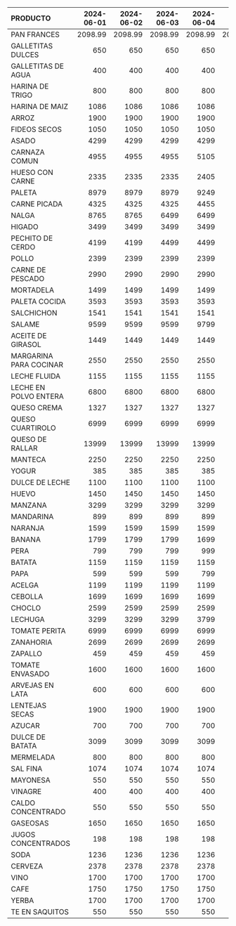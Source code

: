 | PRODUCTO               |   2024-06-01 |   2024-06-02 |   2024-06-03 |   2024-06-04 |   2024-06-05 |   2024-06-06 |   2024-06-07 |   2024-06-08 |   2024-06-09 |   2024-06-10 |   2024-06-11 |   2024-06-12 |   2024-06-13 |   2024-06-14 |   2024-06-15 |   2024-06-16 |   2024-06-17 |   2024-06-18 |   2024-06-19 |   2024-06-20 |   2024-06-21 |   2024-06-22 |   2024-06-23 |   2024-06-24 |   2024-06-25 |   2024-06-26 |   2024-06-27 |   2024-06-28 |   2024-06-29 |   2024-06-30 |
|:-----------------------|-------------:|-------------:|-------------:|-------------:|-------------:|-------------:|-------------:|-------------:|-------------:|-------------:|-------------:|-------------:|-------------:|-------------:|-------------:|-------------:|-------------:|-------------:|-------------:|-------------:|-------------:|-------------:|-------------:|-------------:|-------------:|-------------:|-------------:|-------------:|-------------:|-------------:|
| PAN FRANCES            |      2098.99 |      2098.99 |      2098.99 |      2098.99 |      2098.99 |      2098.99 |      2098.99 |      2098.99 |      2098.99 |      2098.99 |       2199   |     2199     |     2199     |     2199     |     2199     |     2199     |     2199     |     2199     |     2199     |     2199     |     2199     |     2199     |     2199     |     2199     |     2199     |     2199     |     2199     |     2199     |     2199     |     2199     |
| GALLETITAS DULCES      |       650    |       650    |       650    |       650    |       650    |       650    |       650    |       650    |       650    |       650    |        650   |      650     |      650     |      650     |      650     |      650     |      650     |      650     |      650     |      650     |      650     |      650     |      650     |      650     |      650     |      650     |      650     |      650     |      650     |      650     |
| GALLETITAS DE AGUA     |       400    |       400    |       400    |       400    |       400    |       400    |       400    |       450    |       450    |       450    |        450   |      450     |      450     |      450     |      450     |      450     |      450     |      450     |      450     |      450     |      450     |      450     |      450     |      450     |      450     |      450     |      450     |      450     |      450     |      450     |
| HARINA DE TRIGO        |       800    |       800    |       800    |       800    |       800    |       800    |       800    |       800    |       800    |       800    |        800   |      800     |      900     |      900     |      900     |      900     |      900     |      900     |      900     |      900     |      900     |      900     |      900     |      900     |      900     |      900     |      900     |      900     |      900     |      900     |
| HARINA DE MAIZ         |      1086    |      1086    |      1086    |      1086    |      1086    |      1086    |      1086    |      1086    |      1086    |      1086    |       1086   |     1086     |     1086     |     1086     |     1086     |     1086     |     1086     |     1086     |     1086     |     1086     |     1086     |     1086     |     1086     |     1086     |     1086     |     1086     |     1086     |     1086     |     1086     |     1086     |
| ARROZ                  |      1900    |      1900    |      1900    |      1900    |      1500    |      1500    |      1500    |      1500    |      1500    |      1500    |       1500   |     1500     |     1500     |     1500     |     1500     |     1500     |     1500     |     1500     |     1500     |     1500     |     1500     |     1500     |     1500     |     1500     |     1500     |     1440     |     1440     |     1440     |     1440     |     1440     |
| FIDEOS SECOS           |      1050    |      1050    |      1050    |      1050    |      1050    |      1050    |      1050    |      1050    |      1050    |      1050    |       1050   |     1050     |     1050     |     1050     |     1050     |     1050     |     1050     |     1050     |     1050     |     1050     |     1050     |     1050     |     1050     |     1050     |     1050     |     1050     |     1050     |     1050     |     1050     |     1050     |
| ASADO                  |      4299    |      4299    |      4299    |      4299    |      4299    |      4299    |      4299    |      4299    |      4299    |      4299    |       4299   |     4299     |     4299     |     5452.76  |     5452.76  |     5452.76  |     4299     |     4299     |     4299     |     4299     |     4299     |     4299     |     4299     |     4299     |     4299     |     4299     |     4299     |     4299     |     4299     |     4299     |
| CARNAZA COMUN          |      4955    |      4955    |      4955    |      5105    |      5105    |      5105    |      5105    |      5105    |      5105    |      5105    |       5105   |     5105     |     5105     |     5105     |     5105     |     5105     |     5105     |     5105     |     5105     |     5105     |     5105     |     5105     |     5105     |     5105     |     5105     |     5105     |     5105     |     5105     |     5105     |     5105     |
| HUESO CON CARNE        |      2335    |      2335    |      2335    |      2405    |      2405    |      2405    |      2405    |      2405    |      2405    |      2405    |       2405   |     2405     |     2405     |     2405     |     2405     |     2405     |     2405     |     2405     |     2405     |     2405     |     2405     |     2405     |     2405     |     2405     |     2405     |     2405     |     2405     |     2405     |     2405     |     2405     |
| PALETA                 |      8979    |      8979    |      8979    |      9249    |      9249    |      9249    |      9249    |      9249    |      9249    |      9249    |       9249   |     9249     |     9249     |     9249     |     9249     |     9249     |     9249     |     9249     |     9249     |     9249     |     9249     |     9249     |     9249     |     9249     |     9249     |     9249     |     9249     |     9249     |     9249     |     9249     |
| CARNE PICADA           |      4325    |      4325    |      4325    |      4455    |      4455    |      4455    |      4455    |      4455    |      4455    |      4455    |       4455   |     4455     |     4455     |     4455     |     4455     |     4455     |     4455     |     4455     |     4455     |     4455     |     4455     |     4455     |     4455     |     4455     |     4455     |     4455     |     4455     |     4455     |     4455     |     4455     |
| NALGA                  |      8765    |      8765    |      6499    |      6499    |      6499    |      6499    |      9025    |      9025    |      9025    |      9025    |       9025   |     9025     |     9025     |     9025     |     9025     |     9025     |     9025     |     9025     |     9025     |     9025     |     9025     |     9025     |     9025     |     9025     |     9025     |     9025     |     9025     |     9025     |     9025     |     9025     |
| HIGADO                 |      3499    |      3499    |      3499    |      3499    |      3499    |      3499    |      3499    |      3499    |      3499    |      3499    |       3499   |     3499     |     3499     |     3499     |     3499     |     3499     |     3499     |     3499     |     3499     |     3499     |     3499     |     3499     |     3499     |     3499     |     3499     |     3499     |     3499     |     3499     |     3499     |     3499     |
| PECHITO DE CERDO       |      4199    |      4199    |      4499    |      4499    |      4499    |      4499    |      4199    |      4199    |      4199    |      4199    |       4199   |     4199     |     4199     |     4985     |     4985     |     4985     |     4985     |     4985     |     4985     |     4985     |     4985     |     4985     |     4985     |     4985     |     4985     |     4985     |     4985     |     4199     |     4199     |     4199     |
| POLLO                  |      2399    |      2399    |      2399    |      2399    |      2399    |      2399    |      2399    |      2399    |      2399    |      2399    |       2399   |     2399     |     2399     |     2399     |     2399     |     2399     |     1799     |     1799     |     1799     |     2399     |     2399     |     2399     |     2399     |     2399     |     2399     |     2399     |     2399     |     2399     |     2399     |     2399     |
| CARNE DE PESCADO       |      2990    |      2990    |      2990    |      2990    |      2990    |      2990    |      2990    |      2990    |      2990    |      2990    |       2990   |     2990     |     2199.99  |     2990     |     2990     |     2990     |     2990     |     2990     |     2990     |     2990     |     2990     |     2990     |     2990     |     2990     |     2990     |     2990     |     2990     |     2990     |     2990     |     2990     |
| MORTADELA              |      1499    |      1499    |      1499    |      1499    |      1499    |      1499    |      1499    |      1499    |      1499    |      1499    |       1499   |     1499     |     1499     |     1499     |     1499     |     1499     |     1499     |     1499     |     1499     |     1499     |     1499     |     1499     |     1499     |     1499     |     1499     |     1499     |     1499     |     1499     |     1499     |     1499     |
| PALETA COCIDA          |      3593    |      3593    |      3593    |      3593    |      3593    |      3593    |      3593    |      3593    |      3593    |      3593    |       3593   |     3593     |     3593     |     3593     |     3593     |     3593     |     3593     |     3593     |     3593     |     3593     |     3593     |     3593     |     3593     |     3593     |     3593     |     3593     |     3593     |     3593     |     3593     |     3593     |
| SALCHICHON             |      1541    |      1541    |      1541    |      1541    |      1541    |      1541    |      1541    |      1541    |      1541    |      1541    |       1541   |     1541     |     1541     |     1541     |     1541     |     1541     |     1541     |     1541     |     1541     |     1541     |     1541     |     1541     |     1541     |     1541     |     1541     |     1541     |     1541     |     1541     |     1541     |     1541     |
| SALAME                 |      9599    |      9599    |      9599    |      9799    |      9799    |      9799    |      9799    |      9799    |      7839.2  |      7839.2  |       7839.2 |     7839.2   |     7839.2   |     7839.2   |     7839.2   |     7839.2   |     7839.2   |     7839.2   |     7839.2   |     7839.2   |     7839.2   |     7839.2   |     7839.2   |     7839.2   |     7839.2   |     7839.2   |     7839.2   |     7839.2   |     7839.2   |     7839.2   |
| ACEITE DE GIRASOL      |      1449    |      1449    |      1449    |      1449    |      1449    |      1449    |      1449    |      1449    |      1449    |      1449    |       1449   |     1449     |     1449     |     1449     |     1449     |     1449     |     1449     |     1449     |     1449     |     1449     |     1449     |     1449     |     1449     |     1449     |     1449     |     1484     |     1484     |     1484     |     1484     |     1484     |
| MARGARINA PARA COCINAR |      2550    |      2550    |      2550    |      2550    |      2550    |      2550    |      2550    |      2550    |      2550    |      2550    |       2550   |     2550     |     2550     |     2900     |     2900     |     2900     |     2900     |     2900     |     2900     |     2900     |     2900     |     2900     |     2900     |     2900     |     2900     |     2900     |     2900     |     3200     |     3200     |     3200     |
| LECHE FLUIDA           |      1155    |      1155    |      1155    |      1155    |      1155    |      1205    |      1205    |      1205    |      1205    |      1205    |       1205   |     1205     |     1205     |     1205     |     1205     |     1205     |     1205     |     1205     |     1205     |     1205     |     1205     |     1205     |     1205     |     1205     |     1205     |     1205     |     1205     |     1205     |     1205     |     1205     |
| LECHE EN POLVO ENTERA  |      6800    |      6800    |      6800    |      6800    |      6800    |      7000    |      7000    |      7000    |      7000    |      7000    |       7000   |     7000     |     7000     |     7000     |     7000     |     7000     |     7000     |     7000     |     7000     |     7300     |     7300     |     7300     |     7300     |     7300     |     7300     |     7300     |     7300     |     7300     |     7300     |     7300     |
| QUESO CREMA            |      1327    |      1327    |      1327    |      1327    |      1327    |      1327    |      1327    |      1327    |      1327    |      1327    |       1327   |     1327     |     1327     |     1327     |     1327     |     1327     |     1327     |     1327     |     1327     |     1327     |     1327     |     1327     |     1327     |     1327     |     1448     |     1448     |     1448     |     1448     |     1448     |     1448     |
| QUESO CUARTIROLO       |      6999    |      6999    |      6999    |      6999    |      6999    |      6999    |      6999    |      6999    |      6999    |      6999    |       7669   |     7669     |     7669     |     7669     |     7669     |     7669     |     7669     |     7669     |     7669     |     7890     |     7890     |     7890     |     7890     |     7890     |     7890     |     7890     |     7890     |     7890     |     7890     |     7890     |
| QUESO DE RALLAR        |     13999    |     13999    |     13999    |     13999    |     13999    |     13999    |     13999    |     13999    |     13999    |     13999    |      15999   |    15999     |    15999     |    15999     |    15999     |    15999     |    15999     |    15999     |    15999     |    15999     |    15999     |    15999     |    15999     |    15999     |    15999     |    15999     |    15999     |    15999     |    15999     |    15999     |
| MANTECA                |      2250    |      2250    |      2250    |      2250    |      2250    |      2250    |      2250    |      2250    |      2250    |      2250    |       2250   |     2250     |     2250     |     2250     |     2250     |     2250     |     2250     |     2250     |     2250     |     2250     |     2250     |     2250     |     2250     |     2250     |     2250     |     2250     |     2250     |     2250     |     2250     |     2250     |
| YOGUR                  |       385    |       385    |       385    |       385    |       385    |       385    |       385    |       385    |       385    |       385    |        385   |      582.029 |      582.029 |      582.029 |      582.029 |      582.029 |      582.029 |      582.029 |      582.029 |      582.029 |      582.029 |      582.029 |      582.029 |      582.029 |      582.029 |      339.706 |      339.706 |      339.706 |      339.706 |      339.706 |
| DULCE DE LECHE         |      1100    |      1100    |      1100    |      1100    |      1100    |      1250    |      1250    |      1250    |      1250    |      1250    |       1250   |     1250     |     1250     |     1250     |     1250     |     1250     |     1250     |     1250     |     1250     |     1700     |     1700     |     1700     |     1700     |     1700     |     1700     |     1700     |     1850     |     1850     |     1850     |     1850     |
| HUEVO                  |      1450    |      1450    |      1450    |      1450    |      1450    |      1450    |      1450    |      1450    |      1450    |      1450    |       1450   |     1450     |     1450     |     1450     |     1450     |     1450     |     1450     |     1450     |     1450     |     1450     |     1450     |     1450     |     1450     |     1450     |     1450     |     1450     |     1450     |     1450     |     1450     |     1450     |
| MANZANA                |      3299    |      3299    |      3299    |      3299    |      3299    |      3299    |      3299    |      3299    |      3299    |      3299    |       3299   |     3299     |     3299     |     2910.65  |     2910.65  |     2910.65  |     2910.65  |     2910.65  |     2910.65  |     2910.65  |     2910.65  |     2910.65  |     2910.65  |     2910.65  |     2910.65  |     2910.65  |     2910.65  |     2151.02  |     2151.02  |     2151.02  |
| MANDARINA              |       899    |       899    |       899    |       899    |       899    |       899    |       899    |       899    |       899    |       899    |        899   |      899     |      899     |      799     |      799     |      799     |      799     |      799     |      799     |      799     |      799     |      799     |      799     |      799     |      799     |      799     |      799     |      799     |      799     |      799     |
| NARANJA                |      1599    |      1599    |      1599    |      1599    |      1599    |      1599    |      2499    |      1599    |      1599    |      2499    |       1299   |     1299     |     1299     |      999     |      999     |      999     |      999     |      999     |      999     |      999     |      949     |      949     |      949     |      949     |      949     |      949     |      899     |      899     |      899     |      899     |
| BANANA                 |      1799    |      1799    |      1799    |      1699    |      1699    |      1699    |      1699    |      1699    |      1699    |      1699    |       1799   |     1799     |     1799     |     1799     |     1799     |     1799     |     1799     |     1799     |     1799     |     1999     |     1999     |     1999     |     1999     |     1999     |     1999     |     1999     |     2499     |     2499     |     2499     |     2499     |
| PERA                   |       799    |       799    |       799    |       999    |       999    |       999    |       999    |       999    |       999    |       999    |        999   |      999     |      999     |      999     |      999     |      999     |      999     |      999     |      999     |      999     |      999     |      999     |      999     |      999     |      999     |      999     |      999     |      999     |      999     |      999     |
| BATATA                 |      1159    |      1159    |      1159    |      1159    |      1199    |      1199    |      1199    |      1199    |      1199    |      1199    |       1199   |     1199     |     1199     |     1199     |     1199     |     1199     |     1199     |     1199     |     1199     |     1199     |     1199     |     1199     |     1199     |     1199     |     1199     |     1199     |     1199     |     1199     |     1199     |     1199     |
| PAPA                   |       599    |       599    |       599    |       799    |       799    |       799    |       799    |       799    |       799    |       799    |        799   |      799     |      799     |      799     |      799     |      799     |      799     |      799     |      899     |      899     |      899     |      899     |      899     |      899     |      899     |      899     |      899     |      899     |      899     |      899     |
| ACELGA                 |      1199    |      1199    |      1199    |      1199    |      1199    |      1199    |      1199    |      1199    |      1199    |      1199    |       1199   |     1199     |     1199     |     1199     |     1199     |     1199     |     1199     |     1199     |     1199     |     1199     |     1199     |     1199     |     1199     |     1199     |     1199     |     1199     |     1199     |     1199     |     1199     |     1199     |
| CEBOLLA                |      1699    |      1699    |      1699    |      1699    |      1699    |      1699    |      1699    |      1699    |      1699    |      1699    |       1699   |     1699     |     1699     |     1199     |     1199     |     1199     |     1199     |     1199     |     1199     |     1199     |     1799     |     1799     |     1799     |     1799     |     1899     |     1899     |     1899     |     1899     |     1899     |     1899     |
| CHOCLO                 |      2599    |      2599    |      2599    |      2599    |      2599    |      2599    |      2599    |      2599    |      2599    |      2599    |       2599   |     2599     |     2599     |     2599     |     2599     |     2599     |     2599     |     1999     |     1999     |     1999     |     1999     |     1899     |     1899     |     1799     |     1499     |     1499     |     1499     |     1499     |     1499     |     1499     |
| LECHUGA                |      3299    |      3299    |      3299    |      3799    |      3799    |      3799    |      3899    |      3899    |      3899    |      2999    |       2999   |     2999     |     2999     |     3799     |     3799     |     3799     |     3899     |     3699     |     3699     |     3699     |     3699     |     3499     |     3499     |     3699     |     3699     |     3899     |     3899     |     3999     |     3999     |     3999     |
| TOMATE PERITA          |      6999    |      6999    |      6999    |      6999    |      6999    |      6999    |      6999    |      6999    |      6999    |      6999    |       6599   |     6599     |     5999     |     5999     |     5999     |     5999     |     5999     |     4999     |     4999     |     4299     |     4299     |     3299     |     3299     |     3299     |     2499     |     2499     |     2499     |     1999     |     1999     |     1999     |
| ZANAHORIA              |      2699    |      2699    |      2699    |      2699    |      2699    |      2699    |      2699    |      2699    |      2699    |      2699    |       2799   |     2799     |     2799     |     2799     |     2799     |     2799     |     2799     |     2799     |     2799     |     2799     |     3014.47  |     3014.47  |     3014.47  |     3014.47  |     3014.47  |     3014.47  |     3014.47  |     3014.47  |     3014.47  |     3014.47  |
| ZAPALLO                |       459    |       459    |       459    |       459    |       459    |       459    |       459    |       459    |       459    |       459    |        459   |      459     |      459     |      459     |      459     |      459     |      459     |      459     |      459     |      329     |      329     |      329     |      329     |      459     |      459     |      459     |      459     |      329     |      329     |      329     |
| TOMATE ENVASADO        |      1600    |      1600    |      1600    |      1600    |      1600    |      1700    |      1700    |      1700    |      1700    |      1700    |       1700   |     1700     |     1700     |     1700     |     1700     |     1700     |     1700     |     1700     |     1700     |     1800     |     1800     |     1800     |     1800     |     1800     |     1800     |     1800     |     1800     |     1800     |     1800     |     1800     |
| ARVEJAS EN LATA        |       600    |       600    |       600    |       600    |       600    |       600    |       600    |       600    |       600    |       600    |        600   |      600     |      600     |      600     |      600     |      600     |      600     |      600     |      600     |      600     |      600     |      600     |      600     |      600     |      600     |      600     |      600     |      600     |      600     |      600     |
| LENTEJAS SECAS         |      1900    |      1900    |      1900    |      1900    |      1900    |      1900    |      1900    |      1900    |      1900    |      1900    |       1900   |     1900     |     1900     |     1900     |     1900     |     1900     |     1900     |     1900     |     1900     |     1900     |     1900     |     1900     |     1900     |     1900     |     1900     |     1900     |     1900     |     1900     |     1900     |     1900     |
| AZUCAR                 |       700    |       700    |       700    |       700    |       700    |       750    |       750    |       750    |       750    |       750    |        750   |      750     |      750     |      750     |      750     |      750     |      750     |      750     |      750     |      750     |      750     |      750     |      750     |      750     |      750     |      750     |      750     |      750     |      750     |      750     |
| DULCE DE BATATA        |      3099    |      3099    |      3099    |      3099    |      3199    |      3199    |      3199    |      3199    |      3199    |      3199    |       3199   |     3199     |     3199     |     3199     |     3199     |     3199     |     3199     |     3199     |     3199     |     3199     |     3199     |     3199     |     3199     |     3199     |     3199     |     3199     |     3199     |     3199     |     3199     |     3199     |
| MERMELADA              |       800    |       800    |       800    |       800    |       800    |       800    |       800    |       800    |       800    |       800    |        800   |      800     |      800     |      800     |      800     |      800     |      800     |      800     |      800     |      800     |      800     |      800     |      800     |      800     |      800     |      800     |      800     |      800     |      800     |      800     |
| SAL FINA               |      1074    |      1074    |      1074    |      1074    |      1074    |      1074    |      1074    |      1074    |      1074    |      1074    |       1074   |     1110     |     1110     |     1110     |     1110     |     1110     |     1110     |     1110     |     1110     |     1110     |     1110     |     1110     |     1110     |     1110     |     1110     |     1110     |     1110     |     1110     |     1110     |     1110     |
| MAYONESA               |       550    |       550    |       550    |       550    |       550    |       550    |       550    |       550    |       550    |       550    |        550   |      550     |      550     |      550     |      550     |      550     |      550     |      550     |      550     |      550     |      550     |      550     |      550     |      550     |      550     |      550     |      550     |      550     |      550     |      550     |
| VINAGRE                |       400    |       400    |       400    |       400    |       400    |       450    |       450    |       450    |       450    |       450    |        450   |      450     |      450     |      450     |      450     |      450     |      450     |      450     |      450     |      700     |      700     |      700     |      700     |      700     |      700     |      700     |      700     |      700     |      700     |      700     |
| CALDO CONCENTRADO      |       550    |       550    |       550    |       550    |       550    |       700    |       700    |       700    |       700    |       700    |        700   |      700     |      700     |      700     |      700     |      700     |      700     |      700     |      700     |      700     |      700     |      700     |      700     |      700     |      700     |      700     |      700     |      700     |      700     |      700     |
| GASEOSAS               |      1650    |      1650    |      1650    |      1650    |      1650    |      1650    |      1650    |      1650    |      1650    |      1650    |       1650   |     1650     |     1650     |     1650     |     1650     |     1650     |     1650     |     1650     |     1650     |     1650     |     1650     |     1650     |     1650     |     1650     |     1650     |     1650     |     1650     |     1650     |     1650     |     1650     |
| JUGOS CONCENTRADOS     |       198    |       198    |       198    |       198    |       198    |       198    |       198    |       198    |       197    |       197    |        197   |      195     |      195     |      195     |      195     |      195     |      195     |      195     |      195     |      195     |      195     |      195     |      195     |      195     |      195     |      195     |      195     |      195     |      195     |      195     |
| SODA                   |      1236    |      1236    |      1236    |      1236    |      1236    |      1236    |      1236    |      1236    |      1300    |      1300    |       1300   |     1300     |     1300     |     1300     |     1300     |     1300     |     1300     |     1300     |     1300     |     1300     |     1300     |     1300     |     1300     |     1300     |     1300     |     1300     |     1300     |     1300     |     1300     |     1300     |
| CERVEZA                |      2378    |      2378    |      2378    |      2378    |      2378    |      2378    |      2378    |      2378    |      2378    |      2378    |       2378   |     2378     |     2378     |     2378     |     2378     |     2378     |     2378     |     2378     |     2378     |     2378     |     2378     |     2378     |     2378     |     2378     |     2378     |     2378     |     2378     |     2378     |     2378     |     2378     |
| VINO                   |      1700    |      1700    |      1700    |      1700    |      1700    |      1700    |      1700    |      1700    |      1700    |      1700    |       1700   |     1700     |     1700     |     1700     |     1700     |     1700     |     1700     |     1700     |     1700     |     1700     |     1700     |     1700     |     1700     |     1700     |     1700     |     1700     |     1700     |     1700     |     1700     |     1700     |
| CAFE                   |      1750    |      1750    |      1750    |      1750    |      1750    |      1850    |      1850    |      1850    |      1850    |      1850    |       1850   |     1850     |     1850     |     1850     |     1850     |     1850     |     1850     |     1850     |     1850     |     1900     |     1900     |     1900     |     1900     |     1900     |     1900     |     1900     |     1900     |     1900     |     1900     |     1900     |
| YERBA                  |      1700    |      1700    |      1700    |      1700    |      1700    |      1700    |      1700    |      1700    |      1700    |      1700    |       1700   |     1700     |     1700     |     1700     |     1700     |     1700     |     1700     |     1700     |     1700     |     1700     |     1700     |     1700     |     1700     |     1700     |     1700     |     1700     |     1700     |     1700     |     1700     |     1700     |
| TE EN SAQUITOS         |       550    |       550    |       550    |       550    |       550    |       600    |       600    |       600    |       600    |       600    |        600   |      600     |      600     |      600     |      600     |      600     |      600     |      600     |      600     |      650     |      650     |      650     |      650     |      650     |      650     |      650     |      650     |      650     |      650     |      650     |